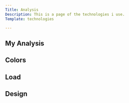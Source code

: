 ```yaml
---
Title: Analysis
Description: This is a page of the technologies i use.
Template: technologies

---
```


<div class="names"onclick="location.href='%base_url%/index'">
<h2 class= color>My An<span>alysis</span></h2>
</div>


<div class="csss"onclick="location.href='%base_url%/analysis/01_colors'">
<h2 class= color>Colors</h2>
</div>


<div class="gits"onclick="location.href='%base_url%/analysis/02_load'">
<h2 class= color>Load</h2>
</div>

<div class="htmls"onclick="location.href='%base_url%/analysis/03_design_principles'">
<h2 class= color><span>Design</span></h2>
</div>

